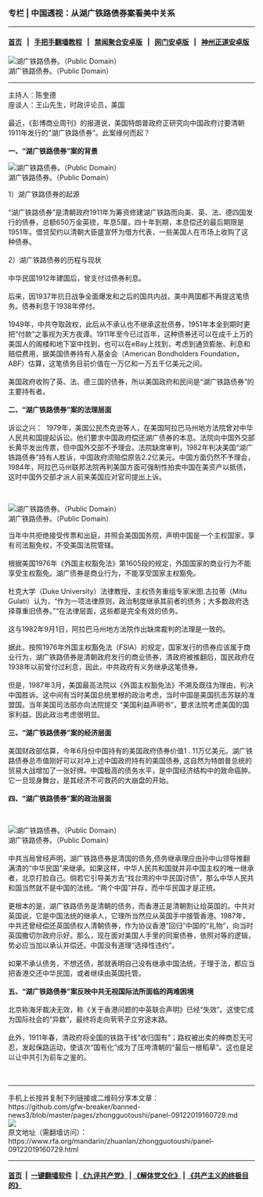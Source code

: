 ### 专栏 | 中国透视：从湖广铁路债券案看美中关系
------------------------

#### [首页](https://github.com/gfw-breaker/banned-news3/blob/master/README.md) &nbsp;&nbsp;|&nbsp;&nbsp; [手把手翻墙教程](https://github.com/gfw-breaker/guides/wiki) &nbsp;&nbsp;|&nbsp;&nbsp; [禁闻聚合安卓版](https://github.com/gfw-breaker/bn-android) &nbsp;&nbsp;|&nbsp;&nbsp; [网门安卓版](https://github.com/oGate2/oGate) &nbsp;&nbsp;|&nbsp;&nbsp; [神州正道安卓版](https://github.com/SzzdOgate/update) 



<div id="headerimg">
 <img alt="湖广铁路债券。（Public Domain）" src="https://www.rfa.org/mandarin/zhuanlan/zhongguotoushi/panel-09122019160729.html/261C13F4BE3A7FA5F2297470E4A9BF56F8726890_size62_w750_h473.jpeg/@@images/4521dab0-a79e-4385-b355-d871d6ce9f6d.jpeg" title="湖广铁路债券。（Public Domain）"/>
 <div id="headerimgcontents">
  <div id="headerimgcaption">
   <span>
    湖广铁路债券。（Public Domain）
   </span>
   <!-- zoomattribute -->
  </div>
  <!-- headerimgcaption -->
 </div>
 <!-- headerimagecontents -->
</div>

<hr/>
<div id="storytext">
 <div>
  <div class="slot_header">
  </div>
 </div>
 <p>
  主持人：陈奎德
  <br/>
  座谈人：王山先生，时政评论员，美国
  <br/>
  <br/>
  最近，《彭博商业周刊》的报道说，美国特朗普政府正研究向中国政府讨要清朝1911年发行的“湖广铁路债券”。此案缘何而起？
  <br/>
  <br/>
  <b>
   一、“湖广铁路债券”案的背景
  </b>
  <br/>
  <div class="image-inline captioned" style="width:1868px;">
   <div style="width:1868px;">
    <img alt="湖广铁路债券。（Public Domain）" src="https://www.rfa.org/mandarin/zhuanlan/zhongguotoushi/panel-09122019160729.html/EMOo-hktxqah4600425.jpg" title="湖广铁路债券。（Public Domain）"/>
   </div>
   <div class="image-caption">
    <span style="width:1868px;">
     湖广铁路债券。（Public Domain）
    </span>
    <span class="copyright">
    </span>
   </div>
  </div>
 </p>
 <p>
  1）湖广铁路债券的起源
  <br/>
  <br/>
  “湖广铁路债券”是清朝政府1911年为筹资修建湖广铁路而向美、英、法、德四国发行的债券，总额650万金英镑，年息5厘，四十年到期，本息偿还的最后期限是1951年。借贷契约以清朝大臣盛宣怀为借方代表，一些美国人在市场上收购了这种债券。
  <br/>
  <br/>
  2）湖广铁路债券的历程与现状
  <br/>
  <br/>
  中华民国1912年建国后，曾支付过债券利息。
  <br/>
  <br/>
  后来，因1937年抗日战争全面爆发和之后的国共内战，美中两国都不再提这笔债务。债券利息于1938年停付。
  <br/>
  <br/>
  1949年，中共夺取政权，此后从不承认也不继承这批债券，1951年本金到期时更把“付款”之事视为天方夜谭。1911年至今已过百年，这种债券还可以在成千上万的美国人的阁楼和地下室中找到，也可以在eBay上找到，考虑到通货膨胀、利息和赔偿费用，据美国债券持有人基金会（American Bondholders Foundation，ABF）估算，这笔债务目前价值在一万亿和一万五千亿美元之间。
  <br/>
  <br/>
  美国政府收购了英、法、德三国的债券，所以美国政府和民间是“湖广铁路债券”的主要持有者。
  <br/>
  <b>
   <br/>
   二、“湖广铁路债券”案的法理层面
  </b>
  <br/>
  <br/>
  诉讼之兴：  1979年，美国公民杰克逊等人，在美国阿拉巴马州地方法院曾对中华人民共和国提起诉讼。他们要求中国政府偿还湖广债券的本息。法院向中国外交部长黄华发出传票，但中国外交部不予理会。法院缺席审判，1982年判决美国“湖广铁路债券”持有人胜诉，中国政府须赔偿原告2.2亿美元。中国方面仍然不予理会，1984年，阿拉巴马州联邦法院再判美国方面可强制性拍卖中国在美资产以抵债，这时中国外交部才派人前来美国应对官司提出上诉。
 </p>
 <p>
  <br/>
  <div class="image-inline captioned" style="width:600px;">
   <div style="width:600px;">
    <img alt="湖广铁路债券。（Public Domain）" src="https://www.rfa.org/mandarin/zhuanlan/zhongguotoushi/panel-09122019160729.html/5bde96392749bd82f64384d4c06e38fb-600x400.jpg" title="湖广铁路债券。（Public Domain）"/>
   </div>
   <div class="image-caption">
    <span style="width:600px;">
     湖广铁路债券。（Public Domain）
    </span>
    <span class="copyright">
    </span>
   </div>
  </div>
 </p>
 <p>
  当年中共拒绝接受传票和出庭，并照会美国国务院，声明中国是一个主权国家，享有司法豁免权，不受美国法院管辖。
  <br/>
  <br/>
  根据美国1976年《外国主权豁免法》第1605段的规定，外国国家的商业行为不能享受主权豁免。湖广债券是商业行为，不能享受国家主权豁免。
  <br/>
  <br/>
  杜克大学（Duke University）法律教授、主权债务重组专家米图.古拉蒂（Mitu Gulati）认为，“作为一项法律原则，政治制度继承其前者的债务；大多数政府选择尊重旧债券。”“在法律层面，这些都是完全有效的债务。
  <br/>
  <br/>
  这与1982年9月1日，阿拉巴马州地方法院作出缺席裁判的法理是一致的。
  <br/>
  <br/>
  据此，按照1976年外国主权豁免法（FSIA）的规定，国家发行的债券应该属于商业行为，湖广铁路债券是清朝政府发行的商业债券，清政府被推翻后，国民政府在1938年以前曾付过利息，因此，中共政府有义务继承这笔债券。
  <br/>
  <br/>
  但是，1987年3月，美国最高法院以《外国主权豁免法》不溯及既往为理由，判决中国胜诉。这中间有当时美国总统里根的政治考虑，当时中国是美国抗击苏联的准盟国。当年美国司法部亦向法院提交 “美国利益声明书”，要求法院考虑美国的国家利益。因此政治考虑很明显。
  <br/>
  <br/>
  <b>
   三、“湖广铁路债券”案的经济层面
  </b>
  <br/>
  <br/>
  美国财政部估算，今年6月份中国持有的美国政府债券价值1 . 11万亿美元。湖广铁路债券总市值刚好可以对冲上述中国政府持有的美国债券, 这自然为特朗普总统的贸易大战增加了一张好牌。中国极高的债务水平，是中国经济结构中的致命癌肿。它一旦现身舞台，是其经济不可救药的大崩盘的开始。
  <br/>
  <br/>
  <b>
   四、“湖广铁路债券”案的政治层面
  </b>
 </p>
 <p>
  <b>
  </b>
  <br/>
  <div class="image-inline captioned" style="width:1021px;">
   <div style="width:1021px;">
    <img alt="湖广铁路债券。（Public Domain）" src="https://www.rfa.org/mandarin/zhuanlan/zhongguotoushi/panel-09122019160729.html/1568013868359blob.jpg.png" title="湖广铁路债券。（Public Domain）"/>
   </div>
   <div class="image-caption">
    <span style="width:1021px;">
     湖广铁路债券。（Public Domain）
    </span>
    <span class="copyright">
    </span>
   </div>
  </div>
  <br/>
  中共当局曾经声明，湖广铁路债券是清国的债务,债务继承理应由孙中山领导推翻满清的“中华民国”来继承。如果这样，中华人民共和国就并非中国主权的唯一继承者，北京打脸自己。倘若它引导美方去“找台湾的中华民国讨债”，那么中华人民共和国当然就不是中国的法统。“两个中国”并存，而中华民国才是正统。
  <br/>
  <br/>
  更根本的是，湖广铁路债务是清朝的债务，而香港正是清朝割让给英国的。中共对英国说，它是中国法统的继承人，它理所当然应从英国手中接管香港。1987年，中共还曾经偿还英国债权人清朝债券，作为协议香港“回归”中国的“礼物”，向当时英国撒切尔政府示好。那么，现在面对美国人手里的同案债券，依照对等的逻辑，势必应当加以承认并偿还。中国没有道理“选择性违约”。
  <br/>
  <br/>
  如果不承认债务，不想还债，那就表明自己没有继承中国法统，于理于法，都应当把香港交还中华民国，或者继续由英国托管。
  <br/>
  <br/>
  <b>
   五、“湖广铁路债券”案反映中共无视国际法所面临的两难困境
  </b>
  <br/>
  <br/>
  北京称海牙裁决无效，称《关于香港问题的中英联合声明》已经“失效”。这使它成为国际社会的“异数”，最终将走向茕茕孑立穷途末路。
  <br/>
  <br/>
  此外，1911年春，清政府将全国的铁路干线“收归国有”；路权被出卖的绅商忍无可忍，发起保路运动，使该次“国有化”成为了压垮清朝的“最后一根稻草”。这也是足以让中共引为前车之鉴的。
  <br/>
  <br/>
  <br/>
 </p>
</div>

<hr/>
手机上长按并复制下列链接或二维码分享本文章：<br/>
https://github.com/gfw-breaker/banned-news3/blob/master/pages/zhongguotoushi/panel-09122019160729.md <br/>
<a href='https://github.com/gfw-breaker/banned-news3/blob/master/pages/zhongguotoushi/panel-09122019160729.md'><img src='https://github.com/gfw-breaker/banned-news3/blob/master/pages/zhongguotoushi/panel-09122019160729.md.png'/></a> <br/>
原文地址（需翻墙访问）：https://www.rfa.org/mandarin/zhuanlan/zhongguotoushi/panel-09122019160729.html


------------------------
#### [首页](https://github.com/gfw-breaker/banned-news3/blob/master/README.md) &nbsp;|&nbsp; [一键翻墙软件](https://github.com/gfw-breaker/nogfw/blob/master/README.md) &nbsp;| [《九评共产党》](https://github.com/gfw-breaker/9ping.md/blob/master/README.md#九评之一评共产党是什么) | [《解体党文化》](https://github.com/gfw-breaker/jtdwh.md/blob/master/README.md) | [《共产主义的终极目的》](https://github.com/gfw-breaker/gczydzjmd.md/blob/master/README.md)


<img src='http://gfw-breaker.win/banned-news3/pages/zhongguotoushi/panel-09122019160729.md' width='0px' height='0px'/>